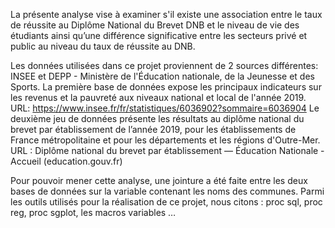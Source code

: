 
La présente analyse vise à examiner s'il existe une association entre le taux de réussite au Diplôme National du Brevet DNB et le niveau de vie des étudiants ainsi qu’une différence significative entre les secteurs privé et public au niveau du taux de réussite au DNB.
  
Les données utilisées dans ce projet proviennent de 2 sources différentes: INSEE et DEPP - Ministère de l'Éducation nationale, de la Jeunesse et des Sports. La première base de données expose les principaux indicateurs sur les revenus et la pauvreté aux niveaux national et local de l'année 2019.
URL:   https://www.insee.fr/fr/statistiques/6036902?sommaire=6036904
Le deuxième jeu de données présente les résultats au diplôme national du brevet par établissement de l’année 2019, pour les établissements de France métropolitaine et pour les départements et les régions d'Outre-Mer.
URL : Diplôme national du brevet par établissement — Éducation Nationale - Accueil (education.gouv.fr)

Pour pouvoir mener cette analyse, une jointure a été faite entre les deux bases de données sur la variable contenant les noms des communes. Parmi les outils utilisés pour la réalisation de ce projet, nous citons : proc sql, proc reg, proc sgplot, les macros variables … 

